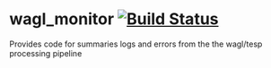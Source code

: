 # wagl_monitor [![Build Status](https://travis-ci.org/OpenDataCubePipelines/wagl_monitor.svg?branch=master)](https://travis-ci.org/OpenDataCubePipelines/wagl_monitor)

Provides code for summaries logs and errors from the the wagl/tesp processing pipeline 
